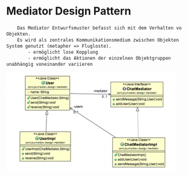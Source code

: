 # Mediator Design Pattern

```
    Das Mediator Entwurfsmuster befasst sich mit dem Verhalten vo Objekten.
    Es wird als zentrales Kommunikationsmedium zwischen Objekten System genutzt (metapher => Flugloste).
        - ermöglicht lose Kopplung
        - ermöglicht das Aktionen der einzelnen Objektgruppen unabhängig voneinander variieren
```

![mediator-pattern](mediator-pattern.png)
